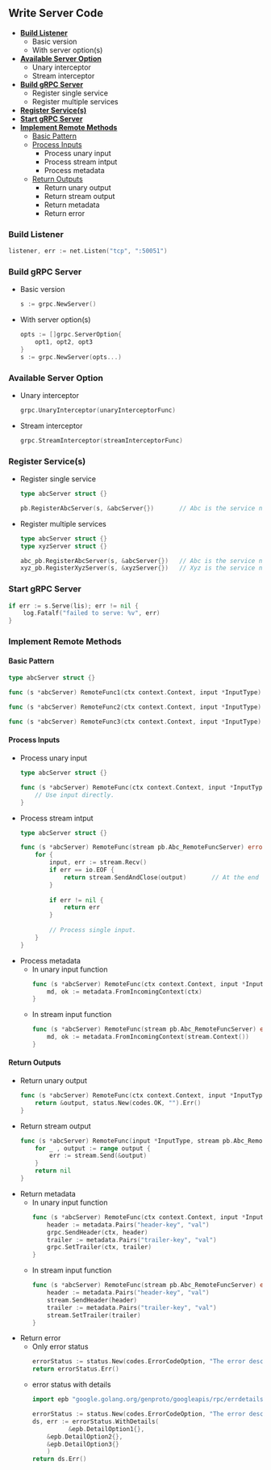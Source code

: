 ## Write Server Code
- [**Build Listener**](#build-listener)
   - Basic version
   - With server option(s)
- [**Available Server Option**](#available-server-option)
   - Unary interceptor
   - Stream interceptor
- [**Build gRPC Server**](#build-grpc-server)
   - Register single service
   - Register multiple services
- [**Register Service(s)**](#register-services)
- [**Start gRPC Server**](#start-grpc-server)
- [**Implement Remote Methods**](#implement-remote-methods)
   - [Basic Pattern](#basic-pattern)
   - [Process Inputs](#process-inputs)
      - Process unary input
      - Process stream intput
      - Process metadata
   - [Return Outputs](#return-outputs)
      - Return unary output
      - Return stream output
      - Return metadata
      - Return error

### Build Listener
```go
listener, err := net.Listen("tcp", ":50051")
```

### Build gRPC Server
- Basic version
  ```go
  s := grpc.NewServer()
  ```
- With server option(s)
  ```go
  opts := []grpc.ServerOption{
      opt1, opt2, opt3
  }
  s := grpc.NewServer(opts...)
  ```
  
### Available Server Option
- Unary interceptor
  ```go
  grpc.UnaryInterceptor(unaryInterceptorFunc)
  ```
- Stream interceptor
  ```go
  grpc.StreamInterceptor(streamInterceptorFunc)
  ```

### Register Service(s)
- Register single service
  ```go
  type abcServer struct {}
  
  pb.RegisterAbcServer(s, &abcServer{})       // Abc is the service name
  ```
- Register multiple services
  ```go
  type abcServer struct {}
  type xyzServer struct {}
  
  abc_pb.RegisterAbcServer(s, &abcServer{})   // Abc is the service name
  xyz_pb.RegisterXyzServer(s, &xyzServer{})   // Xyz is the service name
  ```
  
### Start gRPC Server
```go
if err := s.Serve(lis); err != nil {
    log.Fatalf("failed to serve: %v", err)
}
```

### Implement Remote Methods
#### Basic Pattern
```go
type abcServer struct {}

func (s *abcServer) RemoteFunc1(ctx context.Context, input *InputType) (*OutputType, error) {}

func (s *abcServer) RemoteFunc2(ctx context.Context, input *InputType) (*OutputType, error) {}

func (s *abcServer) RemoteFunc3(ctx context.Context, input *InputType) (*OutputType, error) {}
```

#### Process Inputs
- Process unary input
  ```go
  type abcServer struct {}
  
  func (s *abcServer) RemoteFunc(ctx context.Context, input *InputType) (*OutputType, error) {
      // Use input directly.
  }
  ```
- Process stream intput
  ```go
  type abcServer struct {}
  
  func (s *abcServer) RemoteFunc(stream pb.Abc_RemoteFuncServer) error {
      for {
          input, err := stream.Recv()
          if err == io.EOF {
              return stream.SendAndClose(output)       // At the end of input stream, return the output.
          }
          
          if err != nil {
              return err
          }
          
          // Process single input.
      }
  }
  ```
- Process metadata
   - In unary input function
     ```go
     func (s *abcServer) RemoteFunc(ctx context.Context, input *InputType) (*OutputType, error) {
         md, ok := metadata.FromIncomingContext(ctx)
     }
     ```
   - In stream input function
     ```go
     func (s *abcServer) RemoteFunc(stream pb.Abc_RemoteFuncServer) error {
         md, ok := metadata.FromIncomingContext(stream.Context())
     }
     ```

#### Return Outputs
- Return unary output
  ```go
  func (s *abcServer) RemoteFunc(ctx context.Context, input *InputType) (*OutputType, error) {
      return &output, status.New(codes.OK, "").Err()
  }
  ```
- Return stream output
  ```go
  func (s *abcServer) RemoteFunc(input *InputType, stream pb.Abc_RemoteFuncServer) error {
      for _ , output := range output {
          err := stream.Send(&output)
      }
      return nil
  }
  ```
- Return metadata
   - In unary input function
     ```go
     func (s *abcServer) RemoteFunc(ctx context.Context, input *InputType) (*OutputType, error) {
         header := metadata.Pairs("header-key", "val")
         grpc.SendHeader(ctx, header)
         trailer := metadata.Pairs("trailer-key", "val")
         grpc.SetTrailer(ctx, trailer)
     }
     ```
   - In stream input function
     ```go
     func (s *abcServer) RemoteFunc(stream pb.Abc_RemoteFuncServer) error {
         header := metadata.Pairs("header-key", "val")
         stream.SendHeader(header)
         trailer := metadata.Pairs("trailer-key", "val")    
         stream.SetTrailer(trailer)
     }
     ```
- Return error
   - Only error status
     ```go
     errorStatus := status.New(codes.ErrorCodeOption, "The error description.")  // ErrorCodeOption needs to be replaced by real option.
     return errorStatus.Err()
     ```
   - error status with details
     ```go
     import epb "google.golang.org/genproto/googleapis/rpc/errdetails"
     
     errorStatus := status.New(codes.ErrorCodeOption, "The error description.")  // ErrorCodeOption needs to be replaced by real option.
     ds, err := errorStatus.WithDetails(
			   &epb.DetailOption1{},                                                   // DetailOption1 needs to be replaced by real option.
         &epb.DetailOption2{},                                                   // DetailOption2 needs to be replaced by real option.
         &epb.DetailOption3{}                                                    // DetailOption3 needs to be replaced by real option.
		 )
     return ds.Err()
     ```

